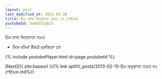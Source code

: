 ```yaml
---
layout: post
last_modified_at: 2021-03-30
title: ਓਮ ਸਾਥ ਜਿਹਵਾਯਾ ਨਮਹ ੧੧ ਟਾਇਮਸ
youtubeId: DwhEd1Ig6Jc
---
```

 
 
 ਓਮ ਸਾਥ ਜਿਹਵਾਯਾ ਨਮਹ  
 
 -  ਜਿਸ ਦੀਆਂ ਸੈਂਕੜੇ ਮੁਸੀਬਤਾਂ ਹਨ 
 
  
 
  
 
 
 
 
 
 


{% include youtubePlayer.html id=page.youtubeId %}
 
[Next]({{ site.baseurl }}{% link  split1/_posts/2013-02-15-ਓਮ ਕਖੁਭਾਯਾ ਨਮਹ ੧੧ ਟਾਇਮਸ.md%})
 
